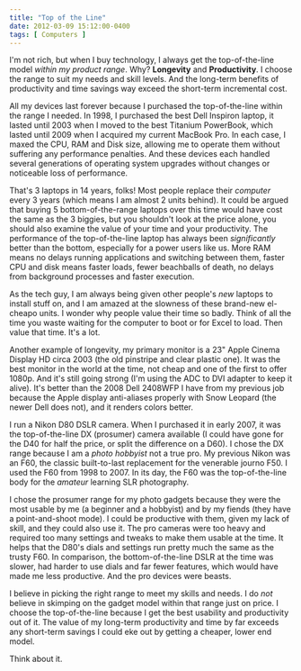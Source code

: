 ```yaml
---
title: "Top of the Line"
date: 2012-03-09 15:12:00-0400
tags: [ Computers ]
---
```


I'm not rich, but when I buy technology, I always get the top-of-the-line model *within my product range*. Why? **Longevity** and **Productivity**. I choose the range to suit my needs and skill levels. And the long-term benefits of productivity and time savings way exceed the short-term incremental cost.

All my devices last forever because I purchased the top-of-the-line within the range I needed. In 1998, I purchased the best Dell Inspiron laptop, it lasted until 2003 when I moved to the best Titanium PowerBook, which lasted until 2009 when I acquired my current MacBook Pro. In each case, I maxed the CPU, RAM and Disk size, allowing me to operate them without suffering any performance penalties. And these devices each handled several generations of operating system upgrades without changes or noticeable loss of performance.

That's 3 laptops in 14 years, folks! Most people replace their *computer* every 3 years (which means I am almost 2 units behind). It could be argued that buying 5 bottom-of-the-range laptops over this time would have cost the same as the 3 biggies, but you shouldn't look at the price alone, you should also examine the value of your time and your productivity. The performance of the top-of-the-line laptop has always been *significantly* better than the bottom, especially for a power users like us. More RAM means no delays running applications and switching between them, faster CPU and disk means faster loads, fewer beachballs of death, no delays from background processes and faster execution.

As the tech guy, I am always being given other people's *new* laptops to install stuff on, and I am amazed at the slowness of these brand-new el-cheapo units. I wonder why people value their time so badly. Think of all the time you waste waiting for the computer to boot or for Excel to load. Then value that time. It's a lot.

Another example of longevity, my primary monitor is a 23" Apple Cinema Display HD circa 2003 (the old pinstripe and clear plastic one). It was the best monitor in the world at the time, not cheap and one of the first to offer 1080p. And it's still going strong (I'm using the ADC to DVI adapter to keep it alive). It's better than the 2008 Dell 2408WFP I have from my previous job because the Apple display anti-aliases properly with Snow Leopard (the newer Dell does not), and it renders colors better.

I run a Nikon D80 DSLR camera. When I purchased it in early 2007, it was the top-of-the-line DX (prosumer) camera available (I could have gone for the D40 for half the price, or split the difference on a D60). I chose the DX range because I am a *photo hobbyist* not a true pro. My previous Nikon was an F60, the classic built-to-last replacement for the venerable journo F50. I used the F60 from 1998 to 2007. In its day, the F60 was the top-of-the-line body for the *amateur* learning SLR photography.

I chose the prosumer range for my photo gadgets because they were the most usable by me (a beginner and a hobbyist) and by my fiends (they have a point-and-shoot mode).  I could be productive with them, given my lack of skill, and they could also use it. The pro cameras were too heavy and required too many settings and tweaks to make them usable at the time. It helps that the D80's dials and settings run pretty much the same as the trusty F60.  In comparison, the bottom-of-the-line DSLR at the time was slower, had harder to use dials and far fewer features, which would have made me less productive. And the pro devices were beasts.

I believe in picking the right range to meet my skills and needs.  I do *not* believe in skimping on the gadget model within that range just on price. I choose the top-of-the-line because I get the best usability and productivity out of it. The value of my long-term productivity and time by far exceeds any short-term savings I could eke out by getting a cheaper, lower end model.

Think about it.
